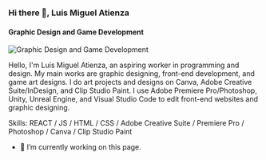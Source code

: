### Hi there 👋, Luis Miguel Atienza
#### Graphic Design and Game Development
![Graphic Design and Game Development](https://encrypted-tbn0.gstatic.com/images?q=tbn:ANd9GcRNAIDR4m3o8CwaVo1dov_zkCr-5DQ4NlLcdA&s)

Hello, I'm Luis Miguel Atienza, an aspiring worker in programming and design. My main works are graphic designing, front-end development, and game art designs. I do art projects and designs on Canva, Adobe Creative Suite/InDesign, and Clip Studio Paint. I use Adobe Premiere Pro/Photoshop, Unity, Unreal Engine, and Visual Studio Code to edit front-end websites and graphic designing.

Skills: REACT / JS / HTML / CSS / Adobe Creative Suite / Premiere Pro / Photoshop / Canva / Clip Studio Paint

- 🔭 I’m currently working on this page. 








<!--
**luismiguelatienza/luismiguelatienza** is a ✨ _special_ ✨ repository because its `README.md` (this file) appears on your GitHub profile.

Here are some ideas to get you started:

- 🔭 I’m currently working on ...
- 🌱 I’m currently learning ...
- 👯 I’m looking to collaborate on ...
- 🤔 I’m looking for help with ...
- 💬 Ask me about ...
- 📫 How to reach me: ...
- 😄 Pronouns: ...
- ⚡ Fun fact: ...
-->
